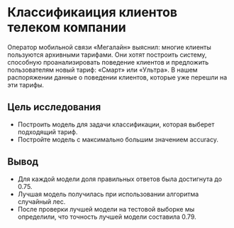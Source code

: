 # Классификаиция клиентов телеком компании
Оператор мобильной связи «Мегалайн» выяснил: многие клиенты пользуются архивными тарифами. Они хотят построить систему, способную проанализировать поведение клиентов и предложить пользователям новый тариф: «Смарт» или «Ультра».
В нашем распоряжении данные о поведении клиентов, которые уже перешли на эти тарифы.

## Цель исследования
- Построить модель для задачи классификации, которая выберет подходящий тариф. 
- Постройте модель с максимально большим значением accuracy.

## Вывод
- Для каждой модели доля правильных ответов была достигнута до 0.75.
- Лучшая модель получилась при использовании алгоритма случайный лес.
- После проверки лучшей модели на тестовой выборке мы определили, что точность лучшей модели составила 0.79.
